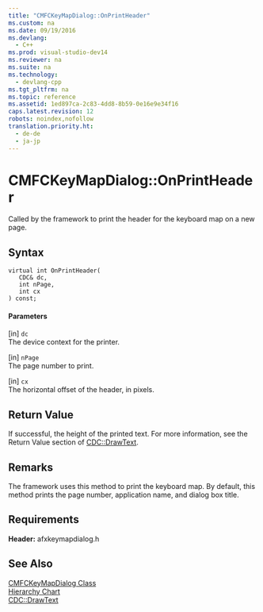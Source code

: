 ```yaml
---
title: "CMFCKeyMapDialog::OnPrintHeader"
ms.custom: na
ms.date: 09/19/2016
ms.devlang: 
  - C++
ms.prod: visual-studio-dev14
ms.reviewer: na
ms.suite: na
ms.technology: 
  - devlang-cpp
ms.tgt_pltfrm: na
ms.topic: reference
ms.assetid: 1ed897ca-2c83-4dd8-8b59-0e16e9e34f16
caps.latest.revision: 12
robots: noindex,nofollow
translation.priority.ht: 
  - de-de
  - ja-jp
---
```

# CMFCKeyMapDialog::OnPrintHeader
Called by the framework to print the header for the keyboard map on a new page.  
  
## Syntax  
  
```  
virtual int OnPrintHeader(  
   CDC& dc,  
   int nPage,  
   int cx   
) const;  
```  
  
#### Parameters  
 [in] `dc`  
 The device context for the printer.  
  
 [in] `nPage`  
 The page number to print.  
  
 [in] `cx`  
 The horizontal offset of the header, in pixels.  
  
## Return Value  
 If successful, the height of the printed text. For more information, see the Return Value section of [CDC::DrawText](../vs140/CDC--DrawText.md).  
  
## Remarks  
 The framework uses this method to print the keyboard map. By default, this method prints the page number, application name, and dialog box title.  
  
## Requirements  
 **Header:** afxkeymapdialog.h  
  
## See Also  
 [CMFCKeyMapDialog Class](../vs140/CMFCKeyMapDialog-Class.md)   
 [Hierarchy Chart](../vs140/Hierarchy-Chart.md)   
 [CDC::DrawText](../vs140/CDC--DrawText.md)